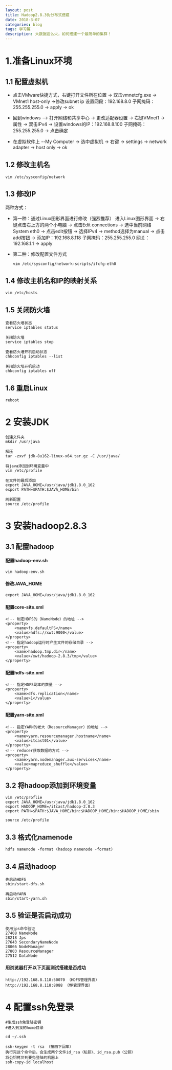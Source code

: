 ```yaml
---
layout: post
title: Hadoop2.8.3伪分布式搭建
date: 2018-3-07
categories: blog
tags: 学习篇
description: 大数据这么火，如何搭建一个最简单的集群！
---
```


# 1.准备Linux环境 #
## 1.1 配置虚拟机 ##
- 点击VMware快捷方式，右键打开文件所在位置 -> 双击vmnetcfg.exe -> VMnet1 host-only ->修改subnet ip 设置网段：192.168.8.0 子网掩码：255.255.255.0 -> apply -> ok


- 回到windows --> 打开网络和共享中心 -> 更改适配器设置 -> 右键VMnet1 -> 属性 -> 双击IPv4 -> 设置windows的IP：192.168.8.100 子网掩码：255.255.255.0 -> 点击确定


- 在虚拟软件上 --My Computer -> 选中虚拟机 -> 右键 -> settings -> network adapter -> host only -> ok

## 1.2 修改主机名 ##
	vim /etc/sysconfig/network

## 1.3 修改IP ##

两种方式：

- 第一种：通过Linux图形界面进行修改（强烈推荐）
进入Linux图形界面 -> 右键点击右上方的两个小电脑 -> 点击Edit connections -> 选中当前网络System eth0 -> 点击edit按钮 -> 选择IPv4 -> method选择为manual -> 点击add按钮 -> 添加IP：192.168.8.118 子网掩码：255.255.255.0 网关：192.168.1.1 -> apply

- 第二种：修改配置文件方式
	
	`vim /etc/sysconfig/network-scripts/ifcfg-eth0`

## 1.4 修改主机名和IP的映射关系 ##

    vim /etc/hosts

## 1.5 关闭防火墙 ##

	查看防火墙状态
	service iptables status

	关闭防火墙
	service iptables stop

	查看防火墙开机启动状态
	chkconfig iptables --list

	关闭防火墙开机启动
	chkconfig iptables off

## 1.6 重启Linux ##
	reboot

# 2 安装JDK #

	创建文件夹
	mkdir /usr/java

	解压
	tar -zxvf jdk-8u162-linux-x64.tar.gz -C /usr/java/

	将java添加到环境变量中
	vim /etc/profile

	在文件的最后添加
	export JAVA_HOME=/usr/java/jdk1.8.0_162
	export PATH=$PATH:$JAVA_HOME/bin

	刷新配置
	source /etc/profile

# 3 安装hadoop2.8.3 #

## 3.1 配置hadoop ##

#### 配置hadoop-env.sh ####

	vim hadoop-env.sh

#### 修改JAVA_HOME ####

	export JAVA_HOME=/usr/java/jdk1.8.0_162

#### 配置core-site.xml ####

	<!-- 制定HDFS的（NameNode）的地址 -->
	<property>
		<name>fs.defaultFS</name>
		<value>hdfs://xwt:9000</value>
	</property>
	<!-- 指定hadoop运行时产生文件的存储目录 -->
	<property>
		<name>hadoop.tmp.dir</name>
		<value>/xwt/hadoop-2.8.3/tmp</value>
	</property>

#### 配置hdfs-site.xml ####

	<!-- 指定HDFS副本的数量 -->
	<property>
		<name>dfs.replication</name>
		<value>1</value>
    </property>

#### 配置yarn-site.xml ####

	<!-- 指定YARN的老大（ResourceManager）的地址 -->
	<property>
		<name>yarn.resourcemanager.hostname</name>
		<value>itcast01</value>
    </property>
	<!-- reducer获取数据的方式 -->
    <property>
		<name>yarn.nodemanager.aux-services</name>
		<value>mapreduce_shuffle</value>
    </property>

## 3.2 将hadoop添加到环境变量 ##

	vim /etc/proflie
	export JAVA_HOME=/usr/java/jdk1.8.0_162
	export HADOOP_HOME=/itcast/hadoop-2.8.3
	export PATH=$PATH:$JAVA_HOME/bin:$HADOOP_HOME/bin:$HADOOP_HOME/sbin

	source /etc/profile

## 3.3 格式化namenode ##

	hdfs namenode -format (hadoop namenode -format)

## 3.4 启动hadoop ##

	先启动HDFS
	sbin/start-dfs.sh
	
	再启动YARN
	sbin/start-yarn.sh

## 3.5 验证是否启动成功 ##

	使用jps命令验证
	27408 NameNode
	28218 Jps
	27643 SecondaryNameNode
	28066 NodeManager
	27803 ResourceManager
	27512 DataNode
	
#### 用浏览器打开以下页面测试搭建是否成功 ####

	http://192.168.8.118:50070 （HDFS管理界面）
	http://192.168.8.118:8088 （MR管理界面）

# 4 配置ssh免登录 #

	#生成ssh免登陆密钥
	#进入到我的home目录

	cd ~/.ssh

	ssh-keygen -t rsa （按四下回车）
	执行完这个命令后，会生成两个文件id_rsa（私钥）、id_rsa.pub（公钥）
	将公钥拷贝到要免登陆的机器上
	ssh-copy-id localhost
	

